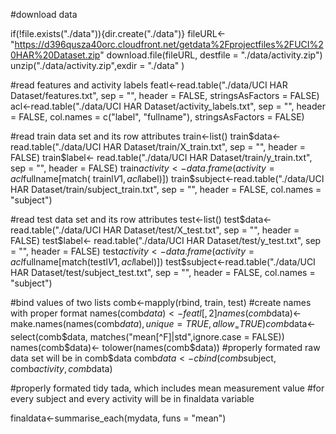 #download data 

if(!file.exists("./data")){dir.create("./data")}
fileURL<- "https://d396qusza40orc.cloudfront.net/getdata%2Fprojectfiles%2FUCI%20HAR%20Dataset.zip"
download.file(fileURL, destfile = "./data/activity.zip")
unzip("./data/activity.zip",exdir = "./data" )

#read features and activity labels
featl<-read.table("./data/UCI HAR Dataset/features.txt", sep = "", header = FALSE, stringsAsFactors = FALSE)
acl<-read.table("./data/UCI HAR Dataset/activity_labels.txt", sep = "", header = FALSE, col.names = c("label", "fullname"), stringsAsFactors = FALSE)

#read train data set and its row attributes
train<-list()
train$data<- read.table("./data/UCI HAR Dataset/train/X_train.txt", sep = "", header = FALSE)
train$label<- read.table("./data/UCI HAR Dataset/train/y_train.txt", sep = "", header = FALSE)
train$activity<-data.frame(activity = acl$fullname[match( trainl$V1,acl$label)])
train$subject<-read.table("./data/UCI HAR Dataset/train/subject_train.txt", sep = "", header = FALSE, col.names = "subject")

#read test data set and its row attributes
test<-list()
test$data<- read.table("./data/UCI HAR Dataset/test/X_test.txt", sep = "", header = FALSE)
test$label<- read.table("./data/UCI HAR Dataset/test/y_test.txt", sep = "", header = FALSE)
test$activity<-data.frame(activity = acl$fullname[match(testl$V1,acl$label)])
test$subject<-read.table("./data/UCI HAR Dataset/test/subject_test.txt", sep = "", header = FALSE, col.names = "subject")

#bind values of two lists
comb<-mapply(rbind, train, test)
#create names with proper format
names(comb$data)<-featl[,2]
names(comb$data)<- make.names(names(comb$data), unique = TRUE, allow_ = TRUE)
comb$data<-select(comb$data, matches("mean[^F]|std",ignore.case = FALSE))
names(comb$data)<- tolower(names(comb$data))
#properly formated raw data set will be in comb$data
comb$data<-cbind(comb$subject, comb$activity, comb$data)

#properly formated tidy tada, which includes mean measurement value 
#for every subject and every activity will be in finaldata variable

finaldata<-summarise_each(mydata, funs = "mean")



